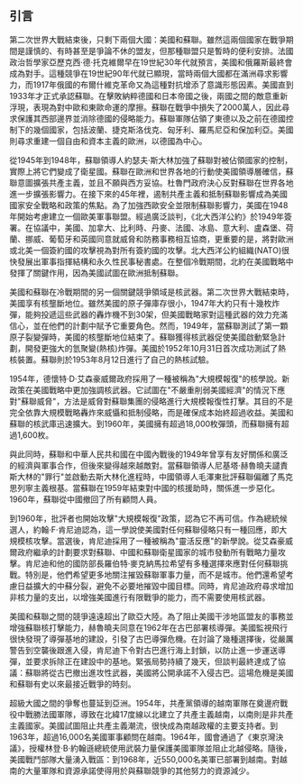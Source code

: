 ## 引言 ##

第二次世界大戰結束後，只剩下兩個大國：美國和蘇聯。雖然這兩個國家在戰爭期間是謹慎的、有時甚至是爭論不休的盟友，但那種聯盟只是暫時的便利安排。法國政治哲學家亞歷克西·德·托克維爾早在19世紀30年代就預言，美國和俄羅斯最終會成為對手。這種競爭在19世紀90年代就已顯現，當時兩個大國都在滿洲尋求影響力，而1917年俄國的布爾什維克革命又為這種對抗增添了意識形態因素。美國直到1933年才正式承認蘇聯。在擊敗納粹德國和日本帝國之後，兩國之間的敵意重新浮現，表現為對中歐和東歐命運的摩擦。蘇聯在戰爭中損失了2000萬人，因此尋求保護其西部邊界並消除德國的侵略能力。蘇聯軍隊佔領了東德以及之前在德國控制下的幾個國家，包括波蘭、捷克斯洛伐克、匈牙利、羅馬尼亞和保加利亞。美國則尋求重建一個自由和資本主義的歐洲，以德國為中心。

從1945年到1948年，蘇聯領導人約瑟夫·斯大林加強了蘇聯對被佔領國家的控制，實際上將它們變成了衛星國。蘇聯在歐洲和世界各地的行動使美國領導層確信，蘇聯意圖擴張共產主義，並且不願與西方妥協。杜魯門政府決心反對蘇聯在世界各地進一步擴張影響力。在接下來的45年裡，遏制共產主義和抵制蘇聯影響成為美國國家安全戰略和政策的焦點。為了加強西歐安全並限制蘇聯影響力，美國在1948年開始考慮建立一個歐美軍事聯盟。經過廣泛談判，《北大西洋公約》於1949年簽署。在協議中，美國、加拿大、比利時、丹麥、法國、冰島、意大利、盧森堡、荷蘭、挪威、葡萄牙和英國同意就威脅和防務事務相互協商，更重要的是，將對歐洲或北美一個簽約國的攻擊視為對所有簽約國的攻擊。北大西洋公約組織(NATO)很快發展出軍事指揮結構和永久性民事秘書處。在整個冷戰期間，北約在美國戰略中發揮了關鍵作用，因為美國試圖在歐洲抵制蘇聯。

美國和蘇聯在冷戰期間的另一個關鍵競爭領域是核武器。第二次世界大戰結束時，美國享有核壟斷地位。雖然美國的原子彈庫存很小，1947年大約只有十幾枚炸彈，能夠投遞這些武器的轟炸機不到30架，但美國戰略家對這種武器的效力充滿信心，並在他們的計劃中賦予它重要角色。然而，1949年，當蘇聯測試了第一顆原子裂變彈時，美國的核壟斷地位結束了。蘇聯獲得核武器促使美國啟動緊急計劃，開發更強大的氫聚變(熱核)炸彈。美國於1952年10月31日首次成功測試了熱核裝置。蘇聯則於1953年8月12日進行了自己的熱核試驗。

1954年，德懷特·D·艾森豪威爾政府採用了一種被稱為"大規模報復"的核學說。新政策在美國戰略中更加強調核武器。它試圖在"不嚴重削弱美國經濟"的情況下應對"蘇聯威脅"，方法是威脅對蘇聯集團的侵略進行大規模報復性打擊。其目的不是完全依靠大規模戰略轟炸來威懾和抵制侵略，而是確保成本始終超過收益。美國和蘇聯的核武庫迅速擴大。到1960年，美國擁有超過18,000枚彈頭，而蘇聯擁有超過1,600枚。

與此同時，蘇聯和中華人民共和國在中國內戰後的1949年曾享有友好關係和廣泛的經濟與軍事合作，但後來變得越來越敵對。當蘇聯領導人尼基塔·赫魯曉夫譴責斯大林的"罪行"並啟動去斯大林化進程時，中國領導人毛澤東批評蘇聯偏離了馬克思列寧主義根基。當蘇聯在1959年結束對中國的核援助時，關係進一步惡化。1960年，蘇聯從中國撤回了所有顧問人員。

到1960年，批評者也開始攻擊"大規模報復"政策，認為它不再可信。作為總統候選人，約翰·F·肯尼迪認為，這一學說使美國對任何蘇聯侵略只有一種回應，即大規模核攻擊。當選後，肯尼迪採用了一種被稱為"靈活反應"的新學說。從艾森豪威爾政府繼承的計劃要求對蘇聯、中國和蘇聯衛星國家的城市發動所有戰略力量攻擊。肯尼迪和他的國防部長羅伯特·麥克納馬拉希望有多種選擇來應對任何蘇聯挑戰。特別是，他們希望更多地關注摧毀蘇聯軍事力量，而不是城市。他們還希望考慮日益擴大的中蘇分裂，避免不必要地摧毀中國目標。同時，肯尼迪政府尋求增加非核力量的支出，以增強美國進行有限戰爭的能力，而不需要使用核武器。

美國和蘇聯之間的競爭遠遠超出了歐亞大陸。為了阻止美國干涉地區盟友的事務並增強蘇聯核打擊能力，赫魯曉夫同意在1962年在古巴部署核導彈。美國監視飛行很快發現了導彈基地的建設，引發了古巴導彈危機。在討論了幾種選擇後，從嚴厲警告到空襲後跟進入侵，肯尼迪下令對古巴進行海上封鎖，以防止進一步運送導彈，並要求拆除正在建設中的基地。緊張局勢持續了幾天，但談判最終達成了協議：蘇聯將從古巴撤出進攻性武器，美國將公開承諾不入侵古巴。這場危機是美國和蘇聯有史以來最接近戰爭的時刻。

超級大國之間的爭奪也蔓延到亞洲。1954年，共產黨領導的越南軍隊在奠邊府戰役中戰勝法國軍隊，導致在北緯17度線以北建立了共產主義越南，以南則是非共產主義國家。美國試圖阻止共產主義潮流，很快成為南越政權的主要支持者。到1963年，超過16,000名美國軍事顧問在越南。1964年，國會通過了《東京灣決議》，授權林登·B·約翰遜總統使用武裝力量保護美國軍隊並阻止北越侵略。隨後，美國戰鬥部隊大量湧入戰區：到1968年，近550,000名美軍已部署到越南。對越南的大量軍隊和資源承諾使得用於與蘇聯競爭的其他努力的資源減少。
